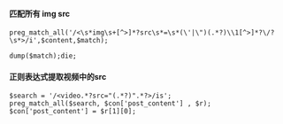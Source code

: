 #### 匹配所有 img src
```
preg_match_all('/<\s*img\s+[^>]*?src\s*=\s*(\'|\")(.*?)\\1[^>]*?\/?\s*>/i',$content,$match);

dump($match);die;
```
#### 正则表达式提取视频中的src
```
$search = '/<video.*?src="(.*?)".*?>/is';
preg_match_all($search, $con['post_content'] , $r);
$con['post_content'] = $r[1][0];
```